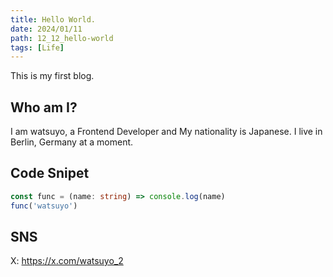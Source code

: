 ```yaml
---
title: Hello World.
date: 2024/01/11
path: 12_12_hello-world
tags: [Life]
---
```


This is my first blog.

## Who am I?

I am watsuyo, a Frontend Developer and My nationality is Japanese. I live in Berlin, Germany at a moment.

## Code Snipet

```ts
const func = (name: string) => console.log(name)
func('watsuyo')
```

## SNS
X: https://x.com/watsuyo_2
